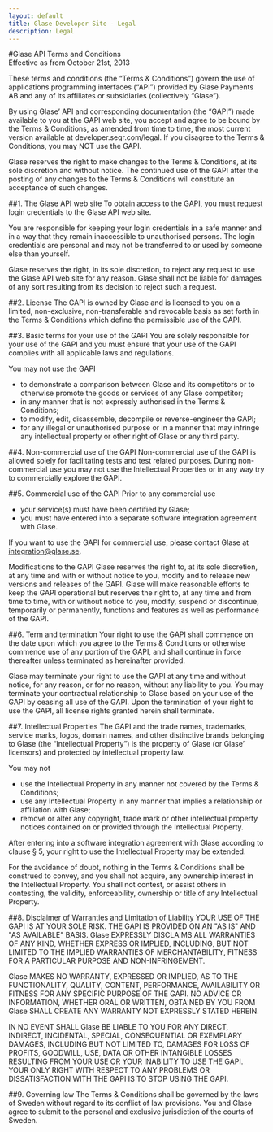 ```yaml
---
layout: default
title: Glase Developer Site - Legal
description: Legal
---
```


#Glase API Terms and Conditions  
Effective as from October 21st, 2013

These terms and conditions (the “Terms & Conditions”) govern the use of applications programming interfaces (“API”) provided by Glase Payments AB and any of its affiliates or subsidiaries (collectively “Glase”).

By using Glase’ API and corresponding documentation (the “GAPI”) made available to you at the GAPI web site, you accept and agree to be bound by the Terms & Conditions, as amended from time to time, the most current version available at developer.seqr.com/legal. If you disagree to the Terms & Conditions, you may NOT use the GAPI.

Glase reserves the right to make changes to the Terms & Conditions, at its sole discretion and without notice. The continued use of the GAPI after the posting of any changes to the Terms & Conditions will constitute an acceptance of such changes.

##1. The Glase API web site
To obtain access to the GAPI, you must request login credentials to the Glase API web site.

You are responsible for keeping your login credentials in a safe manner and in a way that they remain inaccessible to unauthorised persons. The login credentials are personal and may not be transferred to or used by someone else than yourself.

Glase reserves the right, in its sole discretion, to reject any request to use the Glase API web site for any reason. Glase shall not be liable for damages of any sort resulting from its decision to reject such a request.

##2. License
The GAPI is owned by Glase and is licensed to you on a limited, non-exclusive, non-transferable and revocable basis as set forth in the Terms & Conditions which define the permissible use of the GAPI. 

##3. Basic terms for your use of the GAPI
You are solely responsible for your use of the GAPI and you must ensure that your use of the GAPI complies with all applicable laws and regulations.

You may not use the GAPI
* to demonstrate a comparison between Glase and its competitors or to otherwise promote the goods or services of any Glase competitor;
* in any manner that is not expressly authorised in the Terms & Conditions;
* to modify, edit, disassemble, decompile or reverse-engineer the GAPI;
* for any illegal or unauthorised purpose or in a manner that may infringe any intellectual property or other right of Glase or any third party.

##4. Non-commercial use of the GAPI
Non-commercial use of the GAPI is allowed solely for facilitating tests and test related purposes. During non-commercial use you may not use the Intellectual Properties or in any way try to commercially explore the GAPI.

##5. Commercial use of the GAPI
Prior to any commercial use
* your service(s) must have been certified by Glase;
* you must have entered into a separate software integration agreement with Glase.

If you want to use the GAPI for commercial use, please contact Glase at integration@glase.se.

Modifications to the GAPI
Glase reserves the right to, at its sole discretion, at any time and with or without notice to you, modify and to release new versions and releases of the GAPI. Glase will make reasonable efforts to keep the GAPI operational but reserves the right to, at any time and from time to time, with or without notice to you, modify, suspend or discontinue, temporarily or permanently, functions and features as well as performance of the GAPI.

##6. Term and termination
Your right to use the GAPI shall commence on the date upon which you agree to the Terms & Conditions or otherwise commence use of any portion of the GAPI, and shall continue in force thereafter unless terminated as hereinafter provided.

Glase may terminate your right to use the GAPI at any time and without notice, for any reason, or for no reason, without any liability to you. You may terminate your contractual relationship to Glase based on your use of the GAPI by ceasing all use of the GAPI. Upon the termination of your right to use the GAPI, all license rights granted herein shall terminate.

##7. Intellectual Properties
The GAPI and the trade names, trademarks, service marks, logos, domain names, and other distinctive brands belonging to Glase (the “Intellectual Property”) is the property of Glase (or Glase’ licensors) and protected by intellectual property law.

You may not 
* use the Intellectual Property in any manner not covered by the Terms & Conditions;
* use any Intellectual Property in any manner that implies a relationship or affiliation with Glase;
* remove or alter any copyright, trade mark or other intellectual property notices contained on or provided through the Intellectual Property.

After entering into a software integration agreement with Glase according to clause § 5, your right to use the Intellectual Property may be extended.

For the avoidance of doubt, nothing in the Terms & Conditions shall be construed to convey, and you shall not acquire, any ownership interest in the Intellectual Property. You shall not contest, or assist others in contesting, the validity, enforceability, ownership or title of any Intellectual Property.

##8. Disclaimer of Warranties and Limitation of Liability
YOUR USE OF THE GAPI IS AT YOUR SOLE RISK. THE GAPI IS PROVIDED ON AN "AS IS" AND "AS AVAILABLE" BASIS. Glase EXPRESSLY DISCLAIMS ALL WARRANTIES OF ANY KIND, WHETHER EXPRESS OR IMPLIED, INCLUDING, BUT NOT LIMITED TO THE IMPLIED WARRANTIES OF MERCHANTABILITY, FITNESS FOR A PARTICULAR PURPOSE AND NON-INFRINGEMENT.

Glase MAKES NO WARRANTY, EXPRESSED OR IMPLIED, AS TO THE FUNCTIONALITY, QUALITY, CONTENT, PERFORMANCE, AVAILABILITY OR FITNESS FOR ANY SPECIFIC PURPOSE OF THE GAPI. NO ADVICE OR INFORMATION, WHETHER ORAL OR WRITTEN, OBTAINED BY YOU FROM Glase SHALL CREATE ANY WARRANTY NOT EXPRESSLY STATED HEREIN.

IN NO EVENT SHALL Glase BE LIABLE TO YOU FOR ANY DIRECT, INDIRECT, INCIDENTAL, SPECIAL, CONSEQUENTIAL OR EXEMPLARY DAMAGES, INCLUDING BUT NOT LIMITED TO, DAMAGES FOR LOSS OF PROFITS, GOODWILL, USE, DATA OR OTHER INTANGIBLE LOSSES RESULTING FROM YOUR USE OR YOUR INABILITY TO USE THE GAPI. YOUR ONLY RIGHT WITH RESPECT TO ANY PROBLEMS OR DISSATISFACTION WITH THE GAPI IS TO STOP USING THE GAPI.

##9. Governing law
The Terms & Conditions shall be governed by the laws of Sweden without regard to its conflict of law provisions. You and Glase agree to submit to the personal and exclusive jurisdiction of the courts of Sweden.
